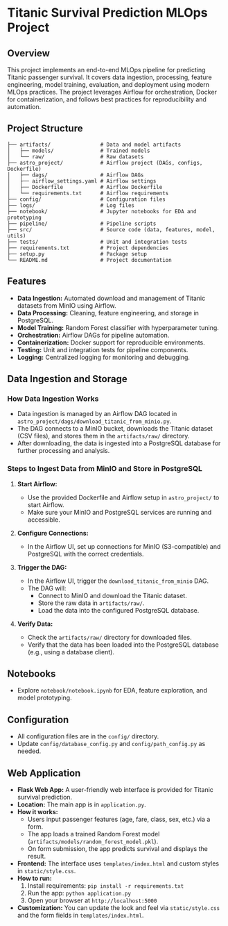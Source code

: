 # Titanic Survival Prediction MLOps Project

## Overview

This project implements an end-to-end MLOps pipeline for predicting Titanic passenger survival. It covers data ingestion, processing, feature engineering, model training, evaluation, and deployment using modern MLOps practices. The project leverages Airflow for orchestration, Docker for containerization, and follows best practices for reproducibility and automation.

## Project Structure

```text
├── artifacts/                # Data and model artifacts
│   ├── models/               # Trained models
│   └── raw/                  # Raw datasets
├── astro_project/            # Airflow project (DAGs, configs, Dockerfile)
│   ├── dags/                 # Airflow DAGs
│   ├── airflow_settings.yaml # Airflow settings
│   ├── Dockerfile            # Airflow Dockerfile
│   └── requirements.txt      # Airflow requirements
├── config/                   # Configuration files
├── logs/                     # Log files
├── notebook/                 # Jupyter notebooks for EDA and prototyping
├── pipeline/                 # Pipeline scripts
├── src/                      # Source code (data, features, model, utils)
├── tests/                    # Unit and integration tests
├── requirements.txt          # Project dependencies
├── setup.py                  # Package setup
└── README.md                 # Project documentation
```

## Features

- **Data Ingestion:** Automated download and management of Titanic datasets from MinIO using Airflow.
- **Data Processing:** Cleaning, feature engineering, and storage in PostgreSQL.
- **Model Training:** Random Forest classifier with hyperparameter tuning.
- **Orchestration:** Airflow DAGs for pipeline automation.
- **Containerization:** Docker support for reproducible environments.
- **Testing:** Unit and integration tests for pipeline components.
- **Logging:** Centralized logging for monitoring and debugging.

## Data Ingestion and Storage

### How Data Ingestion Works

- Data ingestion is managed by an Airflow DAG located in `astro_project/dags/download_titanic_from_minio.py`.
- The DAG connects to a MinIO bucket, downloads the Titanic dataset (CSV files), and stores them in the `artifacts/raw/` directory.
- After downloading, the data is ingested into a PostgreSQL database for further processing and analysis.

### Steps to Ingest Data from MinIO and Store in PostgreSQL

1. **Start Airflow:**
   - Use the provided Dockerfile and Airflow setup in `astro_project/` to start Airflow.
   - Make sure your MinIO and PostgreSQL services are running and accessible.

2. **Configure Connections:**
   - In the Airflow UI, set up connections for MinIO (S3-compatible) and PostgreSQL with the correct credentials.

3. **Trigger the DAG:**
   - In the Airflow UI, trigger the `download_titanic_from_minio` DAG.
   - The DAG will:
     - Connect to MinIO and download the Titanic dataset.
     - Store the raw data in `artifacts/raw/`.
     - Load the data into the configured PostgreSQL database.

4. **Verify Data:**
   - Check the `artifacts/raw/` directory for downloaded files.
   - Verify that the data has been loaded into the PostgreSQL database (e.g., using a database client).

## Notebooks

- Explore `notebook/notebook.ipynb` for EDA, feature exploration, and model prototyping.

## Configuration

- All configuration files are in the `config/` directory.
- Update `config/database_config.py` and `config/path_config.py` as needed.

## Web Application

- **Flask Web App:** A user-friendly web interface is provided for Titanic survival prediction.
- **Location:** The main app is in `application.py`.
- **How it works:**
  - Users input passenger features (age, fare, class, sex, etc.) via a form.
  - The app loads a trained Random Forest model (`artifacts/models/random_forest_model.pkl`).
  - On form submission, the app predicts survival and displays the result.
- **Frontend:** The interface uses `templates/index.html` and custom styles in `static/style.css`.
- **How to run:**
  1. Install requirements: `pip install -r requirements.txt`
  2. Run the app: `python application.py`
  3. Open your browser at `http://localhost:5000`
- **Customization:** You can update the look and feel via `static/style.css` and the form fields in `templates/index.html`.
